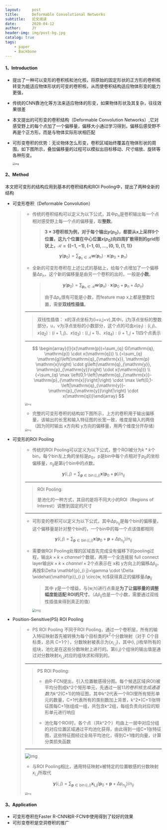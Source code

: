 ```yaml
---
layout:     post
title:      Deformable Convolutional Networks
subtitle:   论文阅读
date:       2020-04-12
author:     JY
header-img: img/post-bg.jpg
catalog: true
tags:
    - paper
    - Backbone
---
```




#### 1、Introduction

- 提出了一种可以变形的卷积核和池化核，将原始的固定形状的正方形的卷积核转变为能适应物体形状的可变的卷积核，从而使卷积结构适应物体形变的能力更强，

- 传统的CNN靠池化等方法来适应物体的形变，如果物体形状及其复杂，往往效果很差

- 本文提出的可形变的卷积结构（Deformable Convolution Networks）,它对感受野上的每个点加了一个偏移量，偏移大小通过学习得到，偏移后感受野不再是个正方形，而是与物体实际形状相匹配

- 可形变卷积的优势：无论物体怎么形变，卷积区域始终覆盖在物体形状的周围，如下图所示，叠加偏移量的过程可以模拟出目标移动、尺寸缩放、旋转等各种形变。

  <img src="https://github.com/ZJU-CVs/zju-cvs.github.io/raw/master/img/picture/DCN.png" alt="img" style="zoom:50%;" />

#### 2、Method

本文把可变形的结构应用到基本的卷积结构和ROI Pooling中，提出了两种全新的结构

- 可变形卷积（Deformable Convolution）

  > - 传统的卷积结构可以定义为以下公式，其中$p_n$是卷积输出每一个点相对感受野上每一个点的偏移量，取**整数**。
  >
  >   > **$3\times3$卷积核为例，对于每个输出$y(p_0)$，都要从x上采样9个位置，这九个位置在中心位置$x(p_0)$向四周扩散得到的grid形状上，$\mathcal{R}=\{(-1,-1),(-1,0), \ldots,(0,1),(1,1)\}$**
  >
  > $$
  > \mathbf{y}\left(\mathbf{p}_{0}\right)=\sum_{\mathbf{p}_{n} \in \mathcal{R}} \mathbf{w}\left(\mathbf{p}_{n}\right) \cdot \mathbf{x}\left(\mathbf{p}_{0}+\mathbf{p}_{n}\right)
  > $$
  >
  > - 全新的可变形卷积在上述公式的基础上，给每个点增加了一个偏移量$\Delta p_{n}$，这个新的偏移量是由另一个卷积的出的，一般是**小数**。
  >   > $$
  >   > \mathbf{y}\left(\mathbf{p}_{0}\right)=\sum_{\mathbf{p}_{n} \in \mathcal{R}} \mathbf{w}\left(\mathbf{p}_{n}\right) \cdot \mathbf{x}\left(\mathbf{p}_{0}+\mathbf{p}_{n}+\Delta p_{n}\right)
  >   > $$
  >   >
  >   > 
  >   >
  >   > 由于$\Delta p_{n}$很有可能是小数，而feature map x上都是整数位置，需要**双线性插值**。
  >
  > ---
  >
  > > 双线性插值：
  > > x的浮点坐标为(i+u,j+v),其中i，j为浮点坐标的整数部分，u，v为浮点坐标的小数部分，这个点的可由$x(q_1):(i,j)$、$x(q_2):(i+1,j)$、$x(q_3):(i,j+1)$、$x(q_4):(i+1,j+1)$四个点表示
  >
  > ---
  >
  >
  > $$
  > \begin{array}{l}{x(\mathrm{p})=\sum_{q} G(\mathrm{q}, \mathrm{p}) \cdot x(\mathrm{q})} \\ {=\sum_{q} \mathrm{g}\left(\mathrm{q}_{\mathrm{x}}, \mathrm{p} \mathrm{x}\right) \cdot g\left(\mathrm{q}_{\mathrm{y}}, \mathrm{p}_{\mathrm{y}}\right) \cdot x(\mathrm{q})} \\ {=\sum_{q} \max \left(0,1-\left|\mathrm{q}_{\mathrm{x}}-\mathrm{p}_{\mathrm{x}}\right|\right) \cdot \max \left(0,1-\left|\mathrm{q}_{\mathrm{y}}-\mathrm{p}_{\mathrm{y}}\right|\right) \cdot x(\mathrm{q})}\end{array}
  > $$
  >
  > <img src="https://github.com/ZJU-CVs/zju-cvs.github.io/raw/master/img/picture/DCN4.png" alt="img" style="zoom:50%;" />
  >
  > - 完整的可变形卷积的结构如下图所示，上方的卷积用于输出偏移量，该输出的长宽和输入特征图的长宽一致，维度是输入的两倍（因为同时输出 x方向和 y方向的偏移量，用两个维度分开存储）
  >
  > <img src="https://github.com/ZJU-CVs/zju-cvs.github.io/raw/master/img/picture/DCN1.png" alt="img" style="zoom:50%;" />

- 可变形的ROI Pooling

  > - 传统的ROI Pooling可以定义为以下公式，整个ROI被分为$k*k$个bin，每个bin左上角的坐标是$p_0$，p是bin中每个点相对于$p_0$的坐标偏移量，$n_{ij}$是第ij个bin中的点数。
  >
  >   
  > $$
  > \mathbf{y}(i, j)=\sum_{\mathbf{p} \in \operatorname{bin}(i, j)} \mathbf{x}\left(\mathbf{p}_{0}+\mathbf{p}\right) / n_{i j}
  > $$
  >
  > 
  >
  > ---
  >
  > > ROI Pooling:
  > >
  > > 是池化的一种方式，其目的是将不同大小的ROI（Regions of Interest）调整到固定的尺寸
  >
  > ---
  >
  > 
  >
  > - 可形变的卷积可以定义为以下公式，其中$\Delta p_{n_{ij}}$是每个bin的偏移量，这个偏移量是针对整个bin的，一个bin中的每一个点该值都相同
  >
  >   
  > $$
  > \mathbf{y}(i, j)=\sum_{\mathbf{p} \in \operatorname{bin}(i, j)} \mathbf{x}\left(\mathbf{p}_{0}+\mathbf{p}+\Delta p_{n_{ij}}\right) / n_{i j}
  > $$
  > - 需要做ROI Pooling处理的区域首先完成没有偏移下的pooling过程，输出$k\times k \times channel$个数据，再用一个全连接层 full connect layer输出$k\times k\times channel\times 2$个点表示在 x和 y方向上的偏移$\Delta{\hat{p}_{ij}}$，再按$\Delta \mathbf{p}_{i j}=\gamma \cdot \Delta \widehat{\mathbf{p}}_{i j} \circ(w, h)$获得真正的偏移量$\Delta \mathbf{p}_{i j}$
  >   
  >   > 其中 $\gamma$是一个增益，与(w,h)进行点乘是**为了让偏移量的调整幅度能适配 ROI的尺寸**。（$\Delta{\hat{p}_{ij}}$也是一个小数，需要通过双线性插值来得到真正的值）
  >   
  >   
  >   
  >   <img src="https://github.com/ZJU-CVs/zju-cvs.github.io/raw/master/img/picture/DCN2.png" alt="img" style="zoom:67%;" />
  
- Position-Sensitive(PS) ROI Pooling 

  >- PS ROI Pooling 不同于ROI Pooling，通过一个卷积层，所有的输入特征映射首先被转换为每个目标类的$k^2$个分数映射（对于 C个目标类，总共 C+1个），分数映射被表示为{$x_{i,j}$}，其中(i, j)枚举所有的组块，池化是在这些分数映射上进行的。第(i,j)个组块的输出值是通过对分数映射$x_{i,j}$对应的组块求和得到的。
  >
  > 
  >
  >---
  >
  >> PS ROI Pooling:
  >>
  >> - 由R-FCN提出，引入位置敏感得分图。每个候选区域(ROI)被平均分割成k^2个矩形单元，先通过一层1*1的卷积核生成通道数为k^2*(C+1)的特征图，其中k^2代表一个ROI里所有矩形单元的数量，C+1代表所有的类别数加上背景，k^2*(C+1)张特征图每C+1张组成一组，共包含k^2组，每组负责向对应的矩形单元进行响应
  >>
  >> - 池化每个ROI时，各个点（共k^2个）均由上一层中对应分组的对应位置区域通过平均池化获得，由此得到一组C+1张特征图，这些特征图经过全局平均池化，得到C+1维的向量，计算分类损失函数
  >
  >---
  >
  >
  >
  ><img src="https://github.com/ZJU-CVs/zju-cvs.github.io/raw/master/img/picture/DCN5.png" alt="img" style="zoom:100%;" />
  >
  >- 与ROI Pooling相比，通用特征映射x被特定的位置敏感的分数映射$x_{i,j}$所取代
  >
  >  
  >$$
  >\mathbf{y}(i, j)=\sum_{\mathbf{p} \in \operatorname{bin}(i, j)} \mathbf{x_{i,j}}\left(\mathbf{p}_{0}+\mathbf{p}+\Delta p_{n_{ij}}\right) / n_{i j}
  >$$
  >
  >
  ><img src="https://github.com/ZJU-CVs/zju-cvs.github.io/raw/master/img/picture/DCN3.png" alt="img" style="zoom:50%;" />

#### 3、Application

- 可变形卷积在Faster R-CNN和R-FCN中使用得到了较好的效果
- 可形变卷积是空洞卷积的推广

